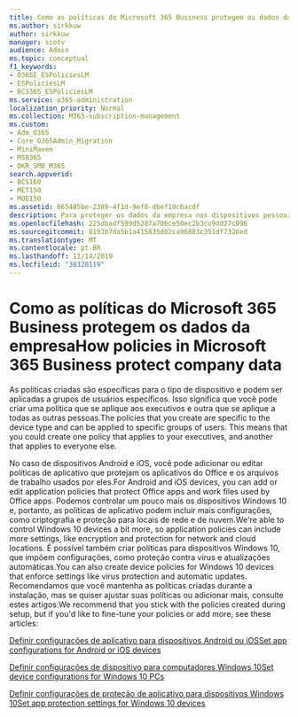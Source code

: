 ```yaml
---
title: Como as políticas do Microsoft 365 Business protegem os dados da empresa
ms.author: sirkkuw
author: sirkkuw
manager: scotv
audience: Admin
ms.topic: conceptual
f1_keywords:
- O365E_ESPoliciesLM
- ESPoliciesLM
- BCS365_ESPoliciesLM
ms.service: o365-administration
localization_priority: Normal
ms.collection: M365-subscription-management
ms.custom:
- Adm_O365
- Core_O365Admin_Migration
- MiniMaven
- MSB365
- OKR_SMB_M365
search.appverid:
- BCS160
- MET150
- MOE150
ms.assetid: 665485be-2389-4f1d-9ef8-dbef19c6acdf
description: Para proteger os dados da empresa nos dispositivos pessoais dos usuários, use as políticas que direcionam dispositivos e grupos de segurança específicos.
ms.openlocfilehash: 225dbadf599d5287a706ce50ec2b3cc9dd27c996
ms.sourcegitcommit: 8193b7da5b1a415835d02ca96883c351df7326ed
ms.translationtype: MT
ms.contentlocale: pt-BR
ms.lasthandoff: 11/14/2019
ms.locfileid: "38320119"
---
```

# <a name="how-policies-in-microsoft-365-business-protect-company-data"></a><span data-ttu-id="eb1b6-103">Como as políticas do Microsoft 365 Business protegem os dados da empresa</span><span class="sxs-lookup"><span data-stu-id="eb1b6-103">How policies in Microsoft 365 Business protect company data</span></span>

<span data-ttu-id="eb1b6-p101">As políticas criadas são específicas para o tipo de dispositivo e podem ser aplicadas a grupos de usuários específicos. Isso significa que você pode criar uma política que se aplique aos executivos e outra que se aplique a todas as outras pessoas.</span><span class="sxs-lookup"><span data-stu-id="eb1b6-p101">The policies that you create are specific to the device type and can be applied to specific groups of users. This means that you could create one policy that applies to your executives, and another that applies to everyone else.</span></span>
  
<span data-ttu-id="eb1b6-106">No caso de dispositivos Android e iOS, você pode adicionar ou editar políticas de aplicativo que protejam os aplicativos do Office e os arquivos de trabalho usados por eles.</span><span class="sxs-lookup"><span data-stu-id="eb1b6-106">For Android and iOS devices, you can add or edit application policies that protect Office apps and work files used by Office apps.</span></span> <span data-ttu-id="eb1b6-107">Podemos controlar um pouco mais os dispositivos Windows 10 e, portanto, as políticas de aplicativo podem incluir mais configurações, como criptografia e proteção para locais de rede e de nuvem.</span><span class="sxs-lookup"><span data-stu-id="eb1b6-107">We're able to control Windows 10 devices a bit more, so application policies can include more settings, like encryption and protection for network and cloud locations.</span></span> <span data-ttu-id="eb1b6-108">É possível também criar políticas para dispositivos Windows 10, que impõem configurações, como proteção contra vírus e atualizações automáticas.</span><span class="sxs-lookup"><span data-stu-id="eb1b6-108">You can also create device policies for Windows 10 devices that enforce settings like virus protection and automatic updates.</span></span> <span data-ttu-id="eb1b6-109">Recomendamos que você mantenha as políticas criadas durante a instalação, mas se quiser ajustar suas políticas ou adicionar mais, consulte estes artigos:</span><span class="sxs-lookup"><span data-stu-id="eb1b6-109">We recommend that you stick with the policies created during setup, but if you'd like to fine-tune your policies or add more, see these articles:</span></span>
  
[<span data-ttu-id="eb1b6-110">Definir configurações de aplicativo para dispositivos Android ou iOS</span><span class="sxs-lookup"><span data-stu-id="eb1b6-110">Set app configurations for Android or iOS devices</span></span>](app-protection-settings-for-android-and-ios.md)
  
[<span data-ttu-id="eb1b6-111">Definir configurações de dispositivo para computadores Windows 10</span><span class="sxs-lookup"><span data-stu-id="eb1b6-111">Set device configurations for Windows 10 PCs</span></span>](protection-settings-for-windows-10-pcs.md)
  
[<span data-ttu-id="eb1b6-112">Definir configurações de proteção de aplicativo para dispositivos Windows 10</span><span class="sxs-lookup"><span data-stu-id="eb1b6-112">Set app protection settings for Windows 10 devices</span></span>](protection-settings-for-windows-10-devices.md)
  

